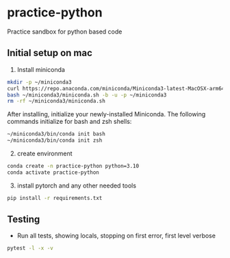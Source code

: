 # practice-python

Practice sandbox for python based code

## Initial setup on mac

1. Install miniconda

```bash
mkdir -p ~/miniconda3
curl https://repo.anaconda.com/miniconda/Miniconda3-latest-MacOSX-arm64.sh -o ~/miniconda3/miniconda.sh
bash ~/miniconda3/miniconda.sh -b -u -p ~/miniconda3
rm -rf ~/miniconda3/miniconda.sh
```

After installing, initialize your newly-installed Miniconda. The following commands initialize for bash and zsh shells:

```bash
~/miniconda3/bin/conda init bash
~/miniconda3/bin/conda init zsh
```

2. create environment

```bash
conda create -n practice-python python=3.10
conda activate practice-python
```

3. install pytorch and any other needed tools

```bash
pip install -r requirements.txt
```

## Testing

* Run all tests, showing locals, stopping on first error, first level verbose

```bash
pytest -l -x -v
```